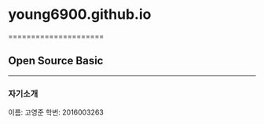 # young6900.github.io
=====================
## Open Source Basic
---------------------
### 자기소개
이름: 고영준
학번: 2016003263
